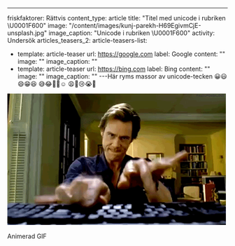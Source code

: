---

friskfaktorer: Rättvis
content_type: article
title: "Titel med unicode i rubriken \U0001F600"
image: "/content/images/kunj-parekh-H69EgivmCjE-unsplash.jpg"
image_caption: "Unicode i rubriken \U0001F600"
activity: Undersök
articles_teasers_2:
article-teasers-list:

- template: article-teaser
  url: https://google.com
  label: Google
  content: ""
  image: ""
  image_caption: ""
- template: article-teaser
  url: https://bing.com
  label: Bing
  content: ""
  image: ""
  image_caption: ""
  ---Här ryms massor av unicode-tecken 😀😃😄😁😆 😅😂🤣🥲☺️ 😩🥺😢😭😤

![](/content/images/hackingcrazy.gif)

Animerad GIF
